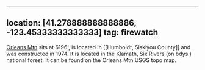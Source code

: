 
---
location: [41.278888888888886, -123.45333333333333]
tag: firewatch
---

[Orleans Mtn](http://www.peakbagging.com/CALookoutPhotos/OrleansMtn.html) sits at 6196', is located in [[Humboldt, Siskiyou County]] and was constructed in 1974. It is located in the Klamath, Six Rivers (on bdys.) national forest. It can be found on the Orleans Mtn USGS topo map.
